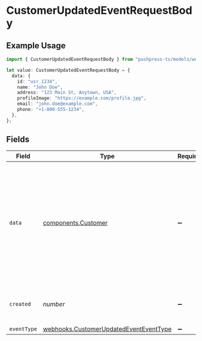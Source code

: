 # CustomerUpdatedEventRequestBody

## Example Usage

```typescript
import { CustomerUpdatedEventRequestBody } from "pushpress-ts/models/webhooks";

let value: CustomerUpdatedEventRequestBody = {
  data: {
    id: "usr_1234",
    name: "John Doe",
    address: "123 Main St, Anytown, USA",
    profileImage: "https://example.com/profile.jpg",
    email: "john.doe@example.com",
    phone: "+1-800-555-1234",
  },
};
```

## Fields

| Field                                                                                                                                                                                                                                                       | Type                                                                                                                                                                                                                                                        | Required                                                                                                                                                                                                                                                    | Description                                                                                                                                                                                                                                                 | Example                                                                                                                                                                                                                                                     |
| ----------------------------------------------------------------------------------------------------------------------------------------------------------------------------------------------------------------------------------------------------------- | ----------------------------------------------------------------------------------------------------------------------------------------------------------------------------------------------------------------------------------------------------------- | ----------------------------------------------------------------------------------------------------------------------------------------------------------------------------------------------------------------------------------------------------------- | ----------------------------------------------------------------------------------------------------------------------------------------------------------------------------------------------------------------------------------------------------------- | ----------------------------------------------------------------------------------------------------------------------------------------------------------------------------------------------------------------------------------------------------------- |
| `data`                                                                                                                                                                                                                                                      | [components.Customer](../../models/components/customer.md)                                                                                                                                                                                                  | :heavy_minus_sign:                                                                                                                                                                                                                                          | Schema representing a customer, former customer or lead served by Company                                                                                                                                                                                   | {<br/>"exampleResponse": {<br/>"value": {<br/>"id": "usr_1234",<br/>"name": "John Doe",<br/>"email": "john@doe.com",<br/>"address": "123 Main St, Anytown, USA",<br/>"profileImage": "https://example.com/profile.jpg",<br/>"phone": "+1-800-555-1234",<br/>"deviceToken": "abc123xyz456"<br/>}<br/>}<br/>} |
| `created`                                                                                                                                                                                                                                                   | *number*                                                                                                                                                                                                                                                    | :heavy_minus_sign:                                                                                                                                                                                                                                          | Unix timestamp of the update event                                                                                                                                                                                                                          |                                                                                                                                                                                                                                                             |
| `eventType`                                                                                                                                                                                                                                                 | [webhooks.CustomerUpdatedEventEventType](../../models/webhooks/customerupdatedeventeventtype.md)                                                                                                                                                            | :heavy_minus_sign:                                                                                                                                                                                                                                          | N/A                                                                                                                                                                                                                                                         |                                                                                                                                                                                                                                                             |